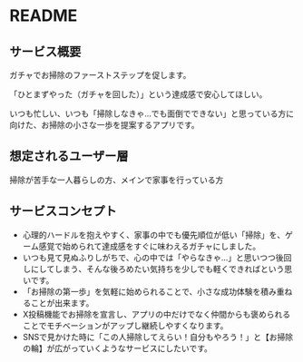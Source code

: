 # README

## サービス概要

ガチャでお掃除のファーストステップを促します。

「ひとまずやった（ガチャを回した）」という達成感で安心してほしい。

いつも忙しい、いつも「掃除しなきゃ…でも面倒でできない」と思っている方に向けた、お掃除の小さな一歩を提案するアプリです。

## 想定されるユーザー層

掃除が苦手な一人暮らしの方、メインで家事を行っている方

## サービスコンセプト

- 心理的ハードルを抱えやすく、家事の中でも優先順位が低い「掃除」を、ゲーム感覚で始められて達成感をすぐに味わえるガチャにしました。
- いつも見て見ぬふりしがちで、心の中では「やらなきゃ…」と思いつつ後回しにしてしまう、そんな後ろめたい気持ちを少しでも軽くできればという思いです。
- 「お掃除の第一歩」を気軽に始められることで、小さな成功体験を積み重ねることが出来ます。
- X投稿機能でお掃除を宣言し、アプリの中だけでなく仲間からも褒められることでモチベーションがアップし継続しやすくなります。
- SNSで見かけた時に「この人掃除してえらい！自分もやろう！」と【お掃除の輪】が広がっていくようなサービスにしたいです。
